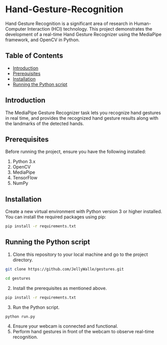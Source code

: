 <!-- ABOUT THE PROJECT -->
# Hand-Gesture-Recognition
Hand Gesture Recognition is a significant area of research in Human-Computer Interaction (HCI) technology.
This project demonstrates the development of a real-time Hand Gesture Recognizer using the MediaPipe framework, and OpenCV in Python.

## Table of Contents
- [Introduction](#introduction)
- [Prerequisites](#prerequisites)
- [Installation](#installation)
- [Running the Python script](#running-the-python-script)


## Introduction
The MediaPipe Gesture Recognizer task lets you recognize hand gestures in real time, and provides the recognized hand gesture results along with the landmarks of the detected hands.

## Prerequisites
Before running the project, ensure you have the following installed:
1. Python 3.x
2. OpenCV 
3. MediaPipe 
4. TensorFlow 
5. NumPy

## Installation

Create a new virtual environment with Python version 3 or higher installed. You can install the required packages using pip:
```bash
pip install -r requirements.txt
```

## Running the Python script

1. Clone this repository to your local machine and go to the project directory.
```bash
git clone https://github.com/JellyWalle/gestures.git
```
```bash
cd gestures
```
2. Install the prerequisites as mentioned above.
```bash
pip install -r requirements.txt
```
3. Run the Python script.
```bash
python run.py
```
4. Ensure your webcam is connected and functional.
5. Perform hand gestures in front of the webcam to observe real-time recognition.
